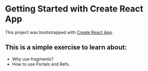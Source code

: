 # Getting Started with Create React App

This project was bootstrapped with [Create React App](https://github.com/facebook/create-react-app).

## This is a simple exercise to learn about:
- Why use fragments?
- How to use Portals and Refs.
